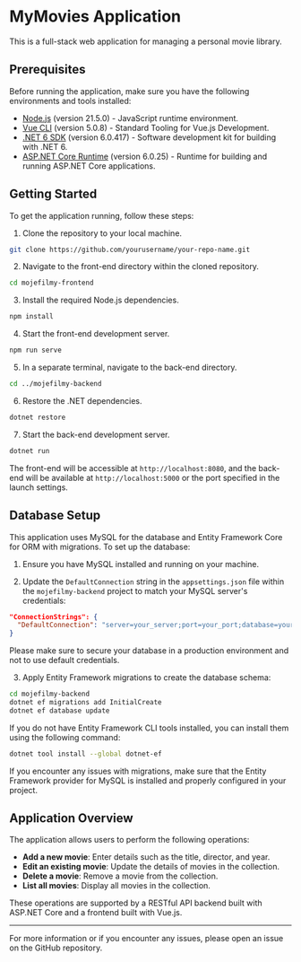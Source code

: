 # MyMovies Application

This is a full-stack web application for managing a personal movie library.

## Prerequisites

Before running the application, make sure you have the following environments and tools installed:

- [Node.js](https://nodejs.org/) (version 21.5.0) - JavaScript runtime environment.
- [Vue CLI](https://cli.vuejs.org/) (version 5.0.8) - Standard Tooling for Vue.js Development.
- [.NET 6 SDK](https://dotnet.microsoft.com/download) (version 6.0.417) - Software development kit for building with .NET 6.
- [ASP.NET Core Runtime](https://dotnet.microsoft.com/download) (version 6.0.25) - Runtime for building and running ASP.NET Core applications.

## Getting Started

To get the application running, follow these steps:

1. Clone the repository to your local machine.

```sh
git clone https://github.com/yourusername/your-repo-name.git
```

2. Navigate to the front-end directory within the cloned repository.

```sh
cd mojefilmy-frontend
```

3. Install the required Node.js dependencies.

```sh
npm install
```

4. Start the front-end development server.

```sh
npm run serve
```

5. In a separate terminal, navigate to the back-end directory.

```sh
cd ../mojefilmy-backend
```

6. Restore the .NET dependencies.

```sh
dotnet restore
```

7. Start the back-end development server.

```sh
dotnet run
```

The front-end will be accessible at `http://localhost:8080`, and the back-end will be available at `http://localhost:5000` or the port specified in the launch settings.

## Database Setup

This application uses MySQL for the database and Entity Framework Core for ORM with migrations. To set up the database:

1. Ensure you have MySQL installed and running on your machine.

2. Update the `DefaultConnection` string in the `appsettings.json` file within the `mojefilmy-backend` project to match your MySQL server's credentials:

```json
"ConnectionStrings": {
  "DefaultConnection": "server=your_server;port=your_port;database=your_database;user=your_username;password=your_password;"
}
```

Please make sure to secure your database in a production environment and not to use default credentials.

3. Apply Entity Framework migrations to create the database schema:

```sh
cd mojefilmy-backend
dotnet ef migrations add InitialCreate
dotnet ef database update
```

If you do not have Entity Framework CLI tools installed, you can install them using the following command:

```sh
dotnet tool install --global dotnet-ef
```

If you encounter any issues with migrations, make sure that the Entity Framework provider for MySQL is installed and properly configured in your project.

## Application Overview

The application allows users to perform the following operations:

- **Add a new movie**: Enter details such as the title, director, and year.
- **Edit an existing movie**: Update the details of movies in the collection.
- **Delete a movie**: Remove a movie from the collection.
- **List all movies**: Display all movies in the collection.

These operations are supported by a RESTful API backend built with ASP.NET Core and a frontend built with Vue.js.

---

For more information or if you encounter any issues, please open an issue on the GitHub repository.

